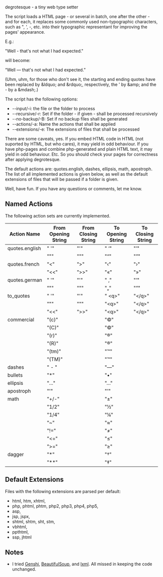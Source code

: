 degrotesque - a tiny web type setter

The script loads a HTML page - or several in batch, one after the other - and for each, it replaces some commonly used non-typographic characters, such as ", ', -, etc. into their typographic representant for improving the pages' appearance.  

E.g.:

 "Well - that's not what I had expected."

will become:

 &ldquo;Well &mdash; that&apos;s not what I had expected.&rdquo;

(Uhm, uhm, for those who don't see it, the starting and ending quotes have been replaced by &amp;ldquo; and &amp;rdquo;, respectively, the ' by &amp;amp; and the - by a &amp;mdash;.)

The script has the following options:
* --input/-i: the file or the folder to process
* --recursive/-r: Set if the folder - if given - shall be processed recursively
* --no-backup/-B: Set if no backup files shall be generated
* --actions/-a: Name the actions that shall be applied
* --extensions/-e: The extensions of files that shall be processed

There are some caveats, yes. If you embed HTML code in HTML (not suported by HTML, but who cares), it may yield in odd behaviour.
If you have php-pages and combine php-generated and plain HTML text, it may yield in odd behaviour. Etc. So you should check your pages for correctness after applying degrotesque.

The default actions are: quotes.english, dashes, ellipsis, math, apostroph. The list of all implemented actions is given below, as well as the default extensions of files that will be passed if a folder is given.

Well, have fun. If you have any questions or comments, let me know.

Named Actions
-------------

The following action sets are currently implemented. 

| Action Name | From Opening String | From Closing String | To Opening String | To Closing String |
| ---- | ---- | ---- | ---- | ---- |
| quotes.english | " '" | "'" | " &lsquo;" | "&rsquo;" |
| | "\"" | "\"" | "&ldquo;" | "&rdquo;" |
| quotes.french | "&lt;" | "&gt;" | "&lsaquo;" | "&rsaquo;" |
| | "&lt;&lt;" | "&gt;&gt;" | "&laquo;" | "&raquo;" |
| quotes.german | " '" | "'" | " &sbquo;" | "&rsquo;" |
| | "\"" | "\"" | "&bdquo;" | "&rdquo;" |
| to_quotes | " '" | "'" | " &lt;q&gt;" | "&lt;/q&gt;" |
| | "\"" | "\"" | "&lt;q&gt;" | "&lt;/q&gt;" |
| | "&lt;&lt;" | "&gt;&gt;" | "&lt;q&gt;" | "&lt;/q&gt;" |
| commercial | "(c)" | | "&copy;" | |
| | "(C)" | | "&copy;" | |
| | "(r)" | | "&reg;" | |
| | "(R)" | | "&reg;" | |
| | "(tm)" | | "&trade;" | |
| | "(TM)" | | "&trade;" | |
| dashes | " - " | | "&mdash;" | |
| bullets | "*" | | "&bull;" | |
| ellipsis | "..." | | "&hellip;" | |
| apostroph | "'" | | "&apos;" | |
| math | "+/-" | | "&plusmn;" | |
| | "1/2" | | "&frac12;" | |
| | "1/4" | | "&frac14;" | |
| | "~" | | "&asymp;" | |
| | "!=" | | "&ne;" | |
| | "<=" | | "&le;" | |
| | ">=" | | "&ge;" | |
| dagger | "*" | | "&dagger;" | |
| | "**" | | "&Dagger;" | |
 
Default Extensions
------------------

Files with the following extensions are parsed per default:
* html, htm, xhtml,
* php, phtml, phtm, php2, php3, php4, php5,
* asp, 
* jsp, jspx, 
* shtml, shtm, sht, stm,
* vbhtml,
* ppthtml,   
* ssp, jhtml
 
Notes
-----
* I tried [Genshi](https://genshi.edgewall.org/), [BeautifulSoup](https://www.crummy.com/software/BeautifulSoup/), and [lxml](https://lxml.de/). All missed in keeping the code unchanged. 


